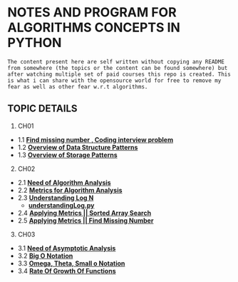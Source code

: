# NOTES AND PROGRAM FOR ALGORITHMS CONCEPTS IN PYTHON
```
The content present here are self written without copying any README from somewhere (the topics or the content can be found somewhere) but after watching multiple set of paid courses this repo is created. This is what i can share with the opensource world for free to remove my fear as well as other fear w.r.t algorithms.
```
## TOPIC DETAILS
1. CH01
  - 1.1 **[Find missing number , Coding interview problem](https://github.com/rudyredhat/Algorithms_Python/tree/master/Ch01/01_01)**
  - 1.2 **[Overview of Data Structure Patterns](https://github.com/rudyredhat/Algorithms_Python/tree/master/Ch01/01_02)**
  - 1.3 **[Overview of Storage Patterns](https://github.com/rudyredhat/Algorithms_Python/tree/master/Ch01/01_03)**
2. CH02
  - 2.1 **[Need of Algorithm Analysis](https://github.com/rudyredhat/Algorithms_Python/tree/master/Ch02/02_01)**
  - 2.2 **[Metrics for Algorithm Analysis](https://github.com/rudyredhat/Algorithms_Python/tree/master/Ch02/02_02)**
  - 2.3 **[Understanding Log N](https://github.com/rudyredhat/Algorithms_Python/tree/master/Ch02/02_03)**
    - **[understandingLog.py](https://github.com/rudyredhat/Algorithms_Python/blob/master/Ch02/02_03/understandingLog.py)**
  - 2.4 **[Applying Metrics || Sorted Array Search](https://github.com/rudyredhat/Algorithms_Python/tree/master/Ch02/02_04)**
  - 2.5 **[Applying Metrics || Find Missing Number](https://github.com/rudyredhat/Algorithms_Python/tree/master/Ch02/02_05)**
3. CH03
  - 3.1 **[Need of Asymptotic Analysis](https://github.com/rudyredhat/Algorithms_Python/tree/master/Ch03/03_01)**
  - 3.2 **[Big O Notation](https://github.com/rudyredhat/Algorithms_Python/tree/master/Ch03/03_02)**
  - 3.3 **[Omega, Theta, Small o Notation](https://github.com/rudyredhat/Algorithms_Python/tree/master/Ch03/03_03)** 
  - 3.4 **[Rate Of Growth Of Functions](https://github.com/rudyredhat/Algorithms_Python/tree/master/Ch03/03_04)**

